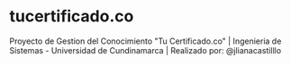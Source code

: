 # tucertificado.co
Proyecto de Gestion del Conocimiento "Tu Certificado.co" | Ingenieria de Sistemas - Universidad de Cundinamarca | Realizado por: @jlianacastilllo 
